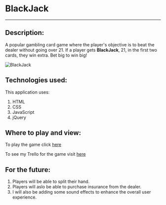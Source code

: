 # BlackJack
---

## Description:

A popular gambling card game where the player's objective is to beat the dealer without going over 21.
If a player gets **BlackJack**, 21,  in the first two cards, they win extra. Bet big to win big!

![BlackJack](https://i.imgur.com/Hf1gHYA.png "BlackJack screenshot")

## Technologies used:

This application uses:
1. HTML
2. CSS
3. JavaScript
4. jQuery

## Where to play and view:

To play the game click [here](https://cdecamp77.github.io/Black_Jack/ "Play some BlackJack")

To see my Trello for the game visit [here](https://trello.com/b/35z3yQUg "My Trello")

## For the future:

1. Players will be able to split their hand.
2. Players will aslo be able to purchase insurance from the dealer. 
3. I will also be adding some sound effects to enhance the overall user experience. 